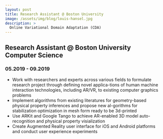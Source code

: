```yaml
---
layout: post
title: Research Assistant @ Boston University
image: /assets/img/blog/louis-hansel.jpg
description: >
  Online Variational Domain Adaptation (CDA)
---
```



## Research Assistant @ Boston University Computer Science

### 05.2019 - 09.2019

* Work with researchers and experts across various fields to formulate research project through defining novel applica-tions of human machine interaction technologies, including AR/VR, to existing computer graphics problems
* Implement algorithms from existing literatures for geometry-based physical property inferences and propose new al-gorithms for stabilization optimization in mesh form ready to be 3d-printed
* Use ARKit and Google Tango to achieve AR-enabled 3D model auto-recognition and physical property visialization
* Create Augmented Reality user interface for iOS and Android platforms and conduct user experience experiments




